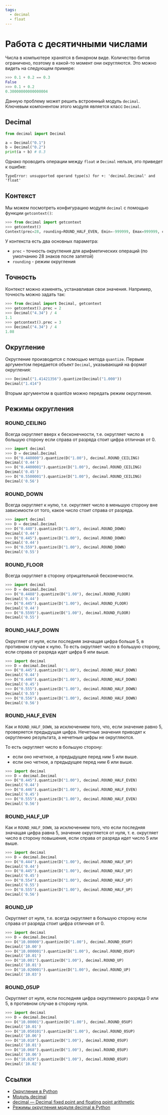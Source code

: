 ```yaml
---
tags:
  - decimal
  - float
---
```


# Работа с десятичными числами

Числа в компьютере хранятся в бинарном виде. Количество битов ограничено, поэтому в какой-то момент они округляются. Это можно видеть на следующем примере:

```python
>>> 0.1 + 0.2 == 0.3
False
>>> 0.1 + 0.2
0.30000000000000004
```

Данную проблему может решить встроенный модуль `decimal`. Ключевым компонентом этого модуля является класс `Decimal`.

## Decimal

```python
from decimal import Decimal

a = Decimal("0.1")
b = Decimal("0.2")
print(a + b) # 0.3
```

Однако проводить операции между `float` и `Decimal` нельзя, это приведет к ошибке:

```
TypeError: unsupported operand type(s) for +: 'decimal.Decimal' and 'float'
```

## Контекст

Мы можем посмотреть конфигурацию модуля `decimal` с помощью функции `getcontext()`:

```python
>>> from decimal import getcontext
>>> getcontext()
Context(prec=28, rounding=ROUND_HALF_EVEN, Emin=-999999, Emax=999999, capitals=1, clamp=0, flags=[], traps=[InvalidOperation, DivisionByZero, Overflow])
```

У контекста есть два основных параметра:

- `prec` - точность округления для арифметических операций (по умолчанию 28 знаков после запятой)
- `rounding` - режим округления

## Точность

Контекст можно изменять, устанавливая свои значения. Например, точность можно задать так:

```python
>>> from decimal import Decimal, getcontext
>>> getcontext().prec = 2
>>> Decimal("4.34") / 4
1.1
>>> getcontext().prec = 3
>>> Decimal("4.34") / 4
1.08
```

## Округление

Округление производится с помощью метода `quantize`. Первым аргументом передается объект `Decimal`, указывающий на формат округления:

```python
>>> Decimal("1.41421356").quantize(Decimal("1.000"))
Decimal("1.414")
```

Вторым аргументом в quantize можно передать режим округления.

## Режимы округления

### ROUND_CEILING

Всегда округляет вверх к бесконечности, т.е. округляет число в большую сторону если справа от разряда стоит цифра отличная от 0.

```python
>>> import decimal
>>> D = decimal.Decimal
>>> D("0.440000").quantize(D("1.00"), decimal.ROUND_CEILING)
Decimal('0.44')
>>> D("0.4400001").quantize(D("1.00"), decimal.ROUND_CEILING)
Decimal('0.45')
>>> D("0.5500001").quantize(D("1.00"), decimal.ROUND_CEILING)
Decimal('0.56')
```

### ROUND_DOWN

Всегда округляет к нулю, т.е. округляет число в меньшую сторону вне зависимости от того, какое число стоит справа от разряда.

```python
>>> import decimal
>>> D = decimal.Decimal
>>> D("0.448").quantize(D("1.00"), decimal.ROUND_DOWN)
Decimal('0.44')
>>> D("0.445").quantize(D("1.00"), decimal.ROUND_DOWN)
Decimal('0.44')
>>> D("0.559").quantize(D("1.00"), decimal.ROUND_DOWN)
Decimal('0.55')
```

### ROUND_FLOOR

Всегда округляет в сторону отрицательной бесконечности.

```python
>>> import decimal
>>> D = decimal.Decimal
>>> D("0.4488").quantize(D("1.00"), decimal.ROUND_FLOOR)
Decimal('0.44')
>>> D("0.445").quantize(D("1.00"), decimal.ROUND_FLOOR)
Decimal('0.44')
>>> D("0.5595").quantize(D("1.00"), decimal.ROUND_FLOOR)
Decimal('0.55')
```

### ROUND_HALF_DOWN
Округляет от нуля, если последняя значащая цифра больше 5, в противном случае к нулю. То есть округляет число в большую сторону, если справа от разряда идет цифра 6 или выше.

```python
>>> import decimal
>>> D = decimal.Decimal
>>> D("0.445").quantize(D("1.00"), decimal.ROUND_HALF_DOWN)
Decimal('0.44')
>>> D("0.446").quantize(D("1.00"), decimal.ROUND_HALF_DOWN)
Decimal('0.45')
>>> D("0.555").quantize(D("1.00"), decimal.ROUND_HALF_DOWN)
Decimal('0.55')
>>> D("0.556").quantize(D("1.00"), decimal.ROUND_HALF_DOWN)
Decimal('0.56')
```

### ROUND_HALF_EVEN
Как и `ROUND_HALF_DOWN`, за исключением того, что, если значение равно 5, проверяется предыдущая цифра. Нечетные значения приводят к округлению результата, а нечетные цифры не округляются.

То есть округляет число в большую сторону:

- если оно нечетное, а предыдущее перед ним 5 или выше.
- если оно четное, а предыдущее перед ним 6 или выше.

```python
>>> import decimal
>>> D = decimal.Decimal
>>> D("0.445").quantize(D("1.00"), decimal.ROUND_HALF_EVEN)
Decimal('0.44')
>>> D("0.446").quantize(D("1.00"), decimal.ROUND_HALF_EVEN)
Decimal('0.45')
>>> D("0.555").quantize(D("1.00"), decimal.ROUND_HALF_EVEN)
Decimal('0.56')
```

### ROUND_HALF_UP

Как и `ROUND_HALF_DOWN`, за исключением того, что если последняя значащая цифра равна 5, значение округляется от нуля, т. е. округляет число в сторону повышения, если справа от разряда идет число 5 или выше.

```python
>>> import decimal
>>> D = decimal.Decimal
>>> D("0.444").quantize(D("1.00"), decimal.ROUND_HALF_UP)
Decimal('0.44')
>>> D("0.445").quantize(D("1.00"), decimal.ROUND_HALF_UP)
Decimal('0.45')
>>> D("0.554").quantize(D("1.00"), decimal.ROUND_HALF_UP)
Decimal('0.55')
>>> D("0.555").quantize(D("1.00"), decimal.ROUND_HALF_UP)
Decimal('0.56')
```

### ROUND_UP

Округляет от нуля, т.е. всегда округляет в большую сторону если справа от разряда стоит цифра отличная от 0.

```python
>>> import decimal
>>> D = decimal.Decimal
>>> D("10.00000").quantize(D("1.00"), decimal.ROUND_05UP)
Decimal('10.00')
>>> D("10.000001").quantize(D("1.00"), decimal.ROUND_05UP)
Decimal('10.01')
>>> D("10.001").quantize(D("1.00"), decimal.ROUND_UP)
Decimal('10.01')
>>> D("10.020001").quantize(D("1.00"), decimal.ROUND_UP)
Decimal('10.03')
```

### ROUND_05UP

Округляет от нуля, если последняя цифра округляемого разряда 0 или 5, в противном случае в сторону нуля.

```python
>>> import decimal
>>> D = decimal.Decimal
>>> D("10.00001").quantize(D("1.00"), decimal.ROUND_05UP)
Decimal('10.01')
>>> D("10.050101").quantize(D("1.00"), decimal.ROUND_05UP)
Decimal('10.06')
>>> D("10.018").quantize(D("1.00"), decimal.ROUND_05UP)
Decimal('10.01')
>>> D("10.068").quantize(D("1.00"), decimal.ROUND_05UP)
Decimal('10.06')
>>> D("10.029").quantize(D("1.00"), decimal.ROUND_05UP)
Decimal('10.02')
```

## Ссылки
- [Округление в Python](./rounding.md)
- [Модуль decimal](https://metanit.com/python/tutorial/6.4.php)
- [decimal — Decimal fixed point and floating point arithmetic](https://docs.python.org/3/library/decimal.html)
- [Режимы округления модуля decimal в Python](https://docs-python.ru/standart-library/modul-decimal-python/rezhimy-okruglenija-modulja-decimal/)
